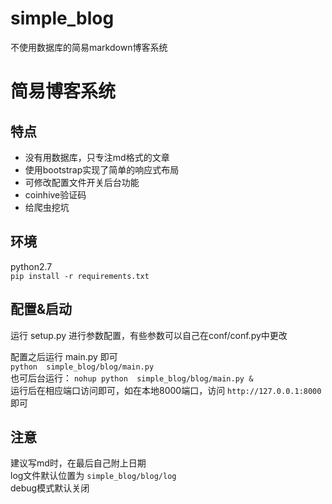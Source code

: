 # simple_blog
不使用数据库的简易markdown博客系统  

# 简易博客系统  

## 特点  
* 没有用数据库，只专注md格式的文章  
* 使用bootstrap实现了简单的响应式布局  
* 可修改配置文件开关后台功能  
* coinhive验证码  
* 给爬虫挖坑

## 环境  
python2.7  
`pip install -r requirements.txt`  

## 配置&启动  
运行 setup.py 进行参数配置，有些参数可以自己在conf/conf.py中更改  

配置之后运行 main.py 即可  
`python  simple_blog/blog/main.py`  
也可后台运行：
`nohup python  simple_blog/blog/main.py &`   
运行后在相应端口访问即可，如在本地8000端口，访问 `http://127.0.0.1:8000`即可  

## 注意
建议写md时，在最后自己附上日期  
log文件默认位置为 `simple_blog/blog/log`  
debug模式默认关闭  